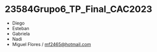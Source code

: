 # 23584Grupo6_TP_Final_CAC2023
- Diego
- Esteban
- Gabriela
- Nadi
- Miguel Flores / mf2465@hotmail.com
